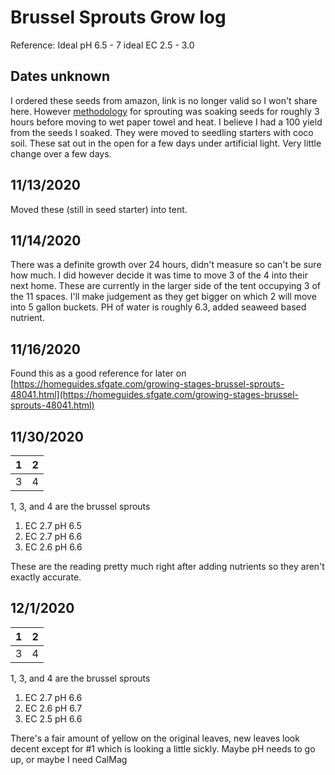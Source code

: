 # Brussel Sprouts Grow log

Reference:
Ideal pH 6.5 - 7
ideal EC 2.5 - 3.0

## Dates unknown
I ordered these seeds from amazon, link is no longer valid so I won't share here. However [methodology](Methodology) for sprouting was soaking seeds for roughly 3 hours before moving to wet paper towel and heat. I believe I had a 100 yield from the seeds I soaked. They were moved to seedling starters with coco soil. These sat out in the open for a few days under artificial light. Very little change over a few days.

## 11/13/2020
Moved these (still in seed starter) into tent. 

## 11/14/2020
There was a definite growth over 24 hours, didn't measure so can't be sure how much. I did however decide it was time to move 3 of the 4 into their next home. These are currently in the larger side of the tent occupying 3 of the 11 spaces. I'll make judgement as they get bigger on which 2 will move into 5 gallon buckets. PH of water is roughly 6.3, added seaweed based nutrient.

## 11/16/2020
Found this as a good reference for later on [https://homeguides.sfgate.com/growing-stages-brussel-sprouts-48041.html](https://homeguides.sfgate.com/growing-stages-brussel-sprouts-48041.html)

## 11/30/2020
| 1 | 2 |
|---|---|
| 3 | 4 |

1, 3, and 4 are the brussel sprouts
1) EC 2.7 pH 6.5
3) EC 2.7 pH 6.6
4) EC 2.6 pH 6.6

These are the reading pretty much right after adding nutrients so they aren't exactly accurate.

## 12/1/2020
| 1 | 2 |
|---|---|
| 3 | 4 |

1, 3, and 4 are the brussel sprouts
1) EC 2.7 pH 6.6
3) EC 2.6 pH 6.7
4) EC 2.5 pH 6.6

There's a fair amount of yellow on the original leaves, new leaves look decent except for #1 which is looking a little sickly. Maybe pH needs to go up, or maybe I need CalMag
